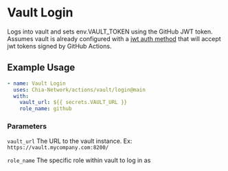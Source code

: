 # Vault Login

Logs into vault and sets env.VAULT_TOKEN using the GitHub JWT token. Assumes vault is already configured with a [jwt auth method](https://www.vaultproject.io/docs/auth/jwt) that will accept jwt tokens signed by GitHub Actions.

## Example Usage

```yaml
- name: Vault Login
  uses: Chia-Network/actions/vault/login@main
  with:
    vault_url: ${{ secrets.VAULT_URL }}
    role_name: github
```

### Parameters

`vault_url` The URL to the vault instance. Ex: `https://vault.mycompany.com:8200/`

`role_name` The specific role within vault to log in as
